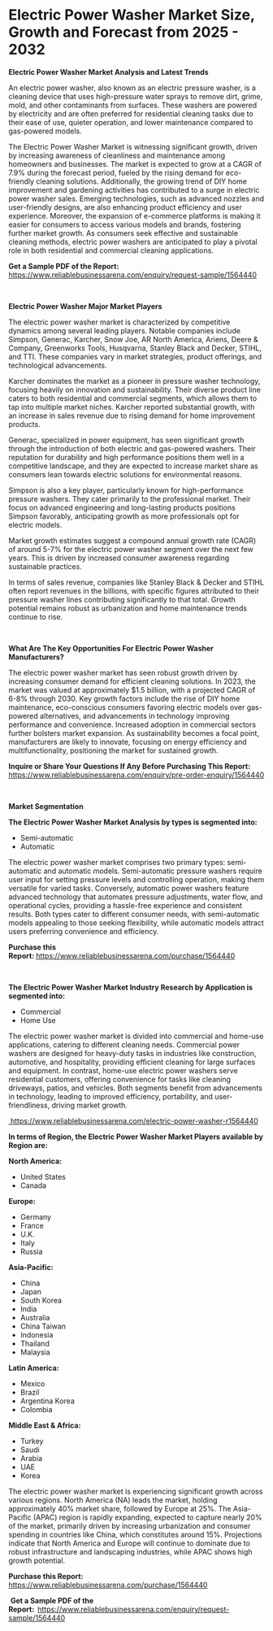 <p><h1>Electric Power Washer Market Size, Growth and Forecast from 2025 - 2032</h1></p><p><strong>Electric Power Washer Market Analysis and Latest Trends</strong></p>
<p><p>An electric power washer, also known as an electric pressure washer, is a cleaning device that uses high-pressure water sprays to remove dirt, grime, mold, and other contaminants from surfaces. These washers are powered by electricity and are often preferred for residential cleaning tasks due to their ease of use, quieter operation, and lower maintenance compared to gas-powered models. </p><p>The Electric Power Washer Market is witnessing significant growth, driven by increasing awareness of cleanliness and maintenance among homeowners and businesses. The market is expected to grow at a CAGR of 7.9% during the forecast period, fueled by the rising demand for eco-friendly cleaning solutions. Additionally, the growing trend of DIY home improvement and gardening activities has contributed to a surge in electric power washer sales. Emerging technologies, such as advanced nozzles and user-friendly designs, are also enhancing product efficiency and user experience. Moreover, the expansion of e-commerce platforms is making it easier for consumers to access various models and brands, fostering further market growth. As consumers seek effective and sustainable cleaning methods, electric power washers are anticipated to play a pivotal role in both residential and commercial cleaning applications.</p></p>
<p><strong>Get a Sample PDF of the Report:&nbsp;</strong> <a href="https://www.reliablebusinessarena.com/enquiry/request-sample/1564440?utm_campaign=2042&utm_medium=2&utm_source=Github&utm_content=ia&utm_term=15042025&utm_id=electric-power-washer">https://www.reliablebusinessarena.com/enquiry/request-sample/1564440</a></p>
<p>&nbsp;</p>
<p><strong>Electric Power Washer Major Market Players</strong></p>
<p><p>The electric power washer market is characterized by competitive dynamics among several leading players. Notable companies include Simpson, Generac, Karcher, Snow Joe, AR North America, Ariens, Deere & Company, Greenworks Tools, Husqvarna, Stanley Black and Decker, STIHL, and TTI. These companies vary in market strategies, product offerings, and technological advancements.</p><p>Karcher dominates the market as a pioneer in pressure washer technology, focusing heavily on innovation and sustainability. Their diverse product line caters to both residential and commercial segments, which allows them to tap into multiple market niches. Karcher reported substantial growth, with an increase in sales revenue due to rising demand for home improvement products.</p><p>Generac, specialized in power equipment, has seen significant growth through the introduction of both electric and gas-powered washers. Their reputation for durability and high performance positions them well in a competitive landscape, and they are expected to increase market share as consumers lean towards electric solutions for environmental reasons.</p><p>Simpson is also a key player, particularly known for high-performance pressure washers. They cater primarily to the professional market. Their focus on advanced engineering and long-lasting products positions Simpson favorably, anticipating growth as more professionals opt for electric models.</p><p>Market growth estimates suggest a compound annual growth rate (CAGR) of around 5-7% for the electric power washer segment over the next few years. This is driven by increased consumer awareness regarding sustainable practices. </p><p>In terms of sales revenue, companies like Stanley Black & Decker and STIHL often report revenues in the billions, with specific figures attributed to their pressure washer lines contributing significantly to that total. Growth potential remains robust as urbanization and home maintenance trends continue to rise.</p></p>
<p>&nbsp;</p>
<p><strong>What Are The Key Opportunities For Electric Power Washer Manufacturers?</strong></p>
<p><p>The electric power washer market has seen robust growth driven by increasing consumer demand for efficient cleaning solutions. In 2023, the market was valued at approximately $1.5 billion, with a projected CAGR of 6-8% through 2030. Key growth factors include the rise of DIY home maintenance, eco-conscious consumers favoring electric models over gas-powered alternatives, and advancements in technology improving performance and convenience. Increased adoption in commercial sectors further bolsters market expansion. As sustainability becomes a focal point, manufacturers are likely to innovate, focusing on energy efficiency and multifunctionality, positioning the market for sustained growth.</p></p>
<p><strong>Inquire or Share Your Questions If Any Before Purchasing This Report:</strong> <a href="https://www.reliablebusinessarena.com/enquiry/pre-order-enquiry/1564440?utm_campaign=2042&utm_medium=2&utm_source=Github&utm_content=ia&utm_term=15042025&utm_id=electric-power-washer">https://www.reliablebusinessarena.com/enquiry/pre-order-enquiry/1564440</a></p>
<p>&nbsp;</p>
<p><strong>Market Segmentation</strong></p>
<p><strong>The Electric Power Washer Market Analysis by types is segmented into:</strong></p>
<p><ul><li>Semi-automatic</li><li>Automatic</li></ul></p>
<p><p>The electric power washer market comprises two primary types: semi-automatic and automatic models. Semi-automatic pressure washers require user input for setting pressure levels and controlling operation, making them versatile for varied tasks. Conversely, automatic power washers feature advanced technology that automates pressure adjustments, water flow, and operational cycles, providing a hassle-free experience and consistent results. Both types cater to different consumer needs, with semi-automatic models appealing to those seeking flexibility, while automatic models attract users preferring convenience and efficiency.</p></p>
<p><strong>Purchase this Report:&nbsp;</strong><a href="https://www.reliablebusinessarena.com/purchase/1564440?utm_campaign=2042&utm_medium=2&utm_source=Github&utm_content=ia&utm_term=15042025&utm_id=electric-power-washer">https://www.reliablebusinessarena.com/purchase/1564440</a></p>
<p>&nbsp;</p>
<p><strong>The Electric Power Washer Market Industry Research by Application is segmented into:</strong></p>
<p><ul><li>Commercial</li><li>Home Use</li></ul></p>
<p><p>The electric power washer market is divided into commercial and home-use applications, catering to different cleaning needs. Commercial power washers are designed for heavy-duty tasks in industries like construction, automotive, and hospitality, providing efficient cleaning for large surfaces and equipment. In contrast, home-use electric power washers serve residential customers, offering convenience for tasks like cleaning driveways, patios, and vehicles. Both segments benefit from advancements in technology, leading to improved efficiency, portability, and user-friendliness, driving market growth.</p></p>
<p><a href="https://www.reliablebusinessarena.com/electric-power-washer-r1564440?utm_campaign=2042&utm_medium=2&utm_source=Github&utm_content=ia&utm_term=15042025&utm_id=electric-power-washer">&nbsp;https://www.reliablebusinessarena.com/electric-power-washer-r1564440</a></p>
<p><strong>In terms of Region, the Electric Power Washer Market Players available by Region are:</strong></p>
<p>
    <p> <strong> North America: </strong>
        <ul>
            <li>United States</li>
            <li>Canada</li>
        </ul>
        </p> 
    <p> <strong> Europe: </strong>
        <ul>
            <li>Germany</li>
            <li>France</li>
            <li>U.K.</li>
            <li>Italy</li>
            <li>Russia</li>
        </ul>
        </p> 
    <p> <strong> Asia-Pacific: </strong>
        <ul>
            <li>China</li>
            <li>Japan</li>
            <li>South Korea</li>
            <li>India</li>
            <li>Australia</li>
            <li>China Taiwan</li>
            <li>Indonesia</li>
            <li>Thailand</li>
            <li>Malaysia</li>
        </ul>
        </p> 
    <p> <strong> Latin America: </strong>
        <ul>
            <li>Mexico</li>
            <li>Brazil</li>
            <li>Argentina Korea</li>
            <li>Colombia</li>
        </ul>
        </p> 
    <p> <strong> Middle East & Africa: </strong>
        <ul>
            <li>Turkey</li>
            <li>Saudi</li>
            <li>Arabia</li>
            <li>UAE</li>
            <li>Korea</li>
        </ul>
    </p>
    </p>
<p><p>The electric power washer market is experiencing significant growth across various regions. North America (NA) leads the market, holding approximately 40% market share, followed by Europe at 25%. The Asia-Pacific (APAC) region is rapidly expanding, expected to capture nearly 20% of the market, primarily driven by increasing urbanization and consumer spending in countries like China, which constitutes around 15%. Projections indicate that North America and Europe will continue to dominate due to robust infrastructure and landscaping industries, while APAC shows high growth potential.</p></p>
<p><strong>Purchase this Report: </strong><a href="https://www.reliablebusinessarena.com/purchase/1564440?utm_campaign=2042&utm_medium=2&utm_source=Github&utm_content=ia&utm_term=15042025&utm_id=electric-power-washer">https://www.reliablebusinessarena.com/purchase/1564440</a></p>
<p>&nbsp;<strong>Get a Sample PDF of the Report:&nbsp;&nbsp;</strong><a href="https://www.reliablebusinessarena.com/enquiry/request-sample/1564440?utm_campaign=2042&utm_medium=2&utm_source=Github&utm_content=ia&utm_term=15042025&utm_id=electric-power-washer">https://www.reliablebusinessarena.com/enquiry/request-sample/1564440</a></p>
<p><strong></strong></p>
<p><p></p><p></p><p></p></p>